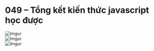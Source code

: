 # 049 – Tổng kết kiến thức javascript học được

![Imgur](https://i.imgur.com/02j9iOp.png)  
![Imgur](https://i.imgur.com/08MhjBI.png)  
![Imgur](https://i.imgur.com/bt9qxOU.png)  